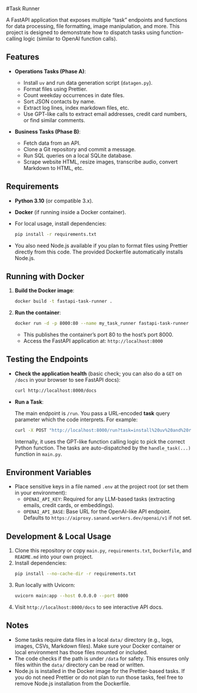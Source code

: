 
#Task Runner

A FastAPI application that exposes multiple “task” endpoints and functions for data processing, file formatting, image manipulation, and more. This project is designed to demonstrate how to dispatch tasks using function-calling logic (similar to OpenAI function calls).

## Features

- **Operations Tasks (Phase A)**:
  - Install `uv` and run data generation script (`datagen.py`).
  - Format files using Prettier.
  - Count weekday occurrences in date files.
  - Sort JSON contacts by name.
  - Extract log lines, index markdown files, etc.
  - Use GPT-like calls to extract email addresses, credit card numbers, or find similar comments.

- **Business Tasks (Phase B)**:
  - Fetch data from an API.
  - Clone a Git repository and commit a message.
  - Run SQL queries on a local SQLite database.
  - Scrape website HTML, resize images, transcribe audio, convert Markdown to HTML, etc.

## Requirements

- **Python 3.10** (or compatible 3.x).
- **Docker** (if running inside a Docker container).
- For local usage, install dependencies:
  
  ```bash
  pip install -r requirements.txt
  ```

- You also need Node.js available if you plan to format files using Prettier directly from this code. The provided Dockerfile automatically installs Node.js.

## Running with Docker

1. **Build the Docker image**:

   ```bash
   docker build -t fastapi-task-runner .
   ```

2. **Run the container**:

   ```bash
   docker run -d -p 8000:80 --name my_task_runner fastapi-task-runner
   ```
   
   - This publishes the container’s port 80 to the host’s port 8000.
   - Access the FastAPI application at: `http://localhost:8000`

## Testing the Endpoints

- **Check the application health** (basic check; you can also do a `GET` on `/docs` in your browser to see FastAPI docs):
  
  ```bash
  curl http://localhost:8000/docs
  ```

- **Run a Task**:
  
  The main endpoint is `/run`. You pass a URL-encoded **task** query parameter which the code interprets. For example:
  
  ```bash
  curl -X POST "http://localhost:8000/run?task=install%20uv%20and%20run%20datagen"
  ```

  Internally, it uses the GPT-like function calling logic to pick the correct Python function. The tasks are auto-dispatched by the `handle_task(...)` function in `main.py`.

## Environment Variables

- Place sensitive keys in a file named `.env` at the project root (or set them in your environment):
  - `OPENAI_API_KEY`: Required for any LLM-based tasks (extracting emails, credit cards, or embeddings).
  - `OPENAI_API_BASE`: Base URL for the OpenAI-like API endpoint. Defaults to `https://aiproxy.sanand.workers.dev/openai/v1` if not set.

## Development & Local Usage

1. Clone this repository or copy `main.py`, `requirements.txt`, `Dockerfile`, and `README.md` into your own project.
2. Install dependencies:
   ```bash
   pip install --no-cache-dir -r requirements.txt
   ```
3. Run locally with Uvicorn:
   ```bash
   uvicorn main:app --host 0.0.0.0 --port 8000
   ```
4. Visit `http://localhost:8000/docs` to see interactive API docs.

## Notes

- Some tasks require data files in a local `data/` directory (e.g., logs, images, CSVs, Markdown files). Make sure your Docker container or local environment has those files mounted or included.
- The code checks if the path is under `/data` for safety. This ensures only files within the `data/` directory can be read or written.
- Node.js is installed in the Docker image for the Prettier-based tasks. If you do not need Prettier or do not plan to run those tasks, feel free to remove Node.js installation from the Dockerfile.
